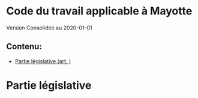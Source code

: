 # Code du travail applicable à Mayotte  
Version Consolidée au 2020-01-01
## Contenu: 
  - [Partie législative (art. )](#1)
# Partie législative<a id=1></a>


